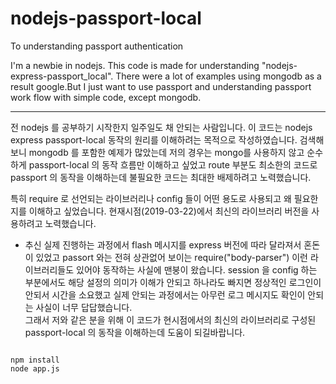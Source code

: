 # nodejs-passport-local
To understanding passport authentication

I'm a newbie in nodejs. This code is made for understanding "nodejs-express-passport_local".
There were a lot of examples using mongodb as a result google.But
I just want to use passport and understanding passport work flow with simple code, except mongodb. 


<hr/>
전 nodejs 를 공부하기 시작한지 일주일도 채 안되는 사람입니다. 이 코드는 
nodejs express passport-local 동작의 원리를 이해하려는 목적으로 작성하였습니다. 
검색해 보니 mongodb 를 포함한 예제가 많았는데 저의 경우는 mongo를 사용하지 않고 순수하게 
passport-local 의 동작 흐름만 이해하고 싶었고 route 부분도 최소한의 코드로 passport 의 동작을 이해하는데 
불필요한 코드는 최대한 배제하려고 노력했습니다. 

특히 require 로 선언되는 라이브러리나 config 들이 어떤 용도로 사용되고 왜 필요한지를 이해하고 싶었습니다. 
현재시점(2019-03-22)에서 최신의 라이브러리 버전을 사용하려고 노력했습니다. 

* 추신
실제 진행하는 과정에서 flash 메시지를 express 버전에 따라 달라져서 혼돈이 있었고 
passort 와는 전혀 상관없어 보이는 require("body-parser") 이런 라이브러리들도 
있어야 동작하는 사실에 맨붕이 왔습니다. session 을 config 하는 부분에서도 해당 설정의 의미가 이해가 안되고 
하나라도 빠지면 정상적인 로그인이 안되서 시간을 소요했고 실제 안되는 과정에서는 아무런 로그 메시지도 확인이 안되는 사실이 너무 답답했습니다.  
그래서 저와 같은 분을 위해 이 코드가 현시점에서의 최신의 라이브러리로 구성된  passport-local 의 동작을 이해하는데 도움이 되길바랍니다. 

<pre><code>
npm install
node app.js
</code></pre>
